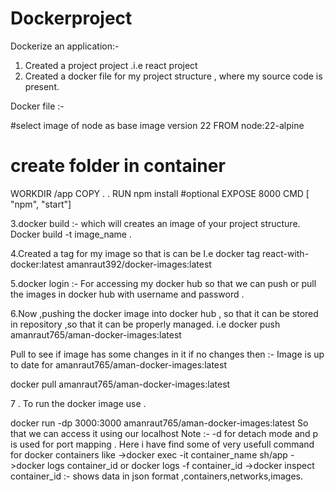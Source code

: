 # Dockerproject

Dockerize an application:-
 
 1. Created a project project .i.e react project
 2. Created a docker file for my project structure , where my source code is present.
 
 Docker file :-
 
#select image of node as base image version 22
FROM node:22-alpine
# create folder in container 
WORKDIR /app
COPY . .
RUN npm install
 #optional 
 EXPOSE 8000
 CMD [ "npm", "start"]

 
 
 3.docker build :- which will creates an image of your project structure.
 Docker build -t image_name .
 
 4.Created a tag for my image so that is can be 
 I.e docker tag react-with-docker:latest amanraut392/docker-images:latest
 
 5.docker login :- For accessing my docker hub so that we can push or pull the images in docker hub with username and password .
 
 6.Now ,pushing the docker image into docker hub , so that it can be stored in repository ,so that it can be properly managed.
 i.e docker push amanraut765/aman-docker-images:latest
 
 Pull to see if image has some changes in it if no changes then 
 :- Image is up to date for amanraut765/aman-docker-images:latest
 
 docker pull  amanraut765/aman-docker-images:latest
 
 7 . To run the docker image use .
 
 docker run -dp 3000:3000  amanraut765/aman-docker-images:latest
 So that we can access it using our localhost 
 Note :-  -d for detach mode and p is used for port mapping .
 Here i have find some of very usefull command for docker containers like 
 ->docker exec -it container_name sh/app
 ->docker logs container_id or docker logs -f container_id
 ->docker inspect container_id :- shows data in json format ,containers,networks,images.
